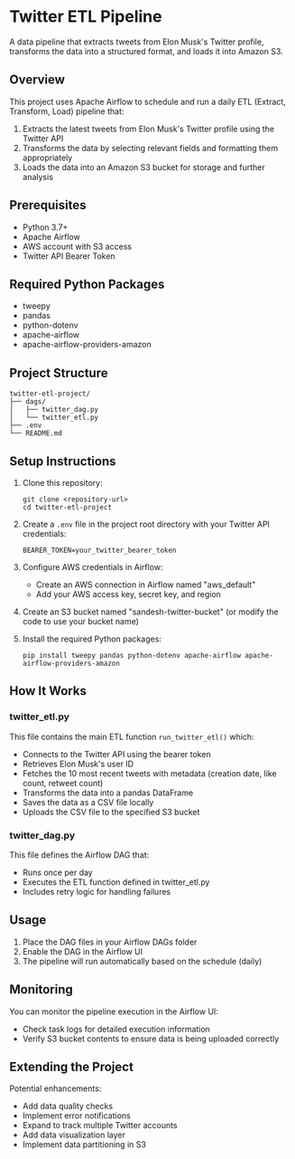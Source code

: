 # Twitter ETL Pipeline

A data pipeline that extracts tweets from Elon Musk's Twitter profile, transforms the data into a structured format, and loads it into Amazon S3.

## Overview

This project uses Apache Airflow to schedule and run a daily ETL (Extract, Transform, Load) pipeline that:

1. Extracts the latest tweets from Elon Musk's Twitter profile using the Twitter API
2. Transforms the data by selecting relevant fields and formatting them appropriately
3. Loads the data into an Amazon S3 bucket for storage and further analysis

## Prerequisites

- Python 3.7+
- Apache Airflow
- AWS account with S3 access
- Twitter API Bearer Token

## Required Python Packages

- tweepy
- pandas
- python-dotenv
- apache-airflow
- apache-airflow-providers-amazon

## Project Structure

```
twitter-etl-project/
├── dags/
│   ├── twitter_dag.py
│   └── twitter_etl.py
├── .env
└── README.md
```

## Setup Instructions

1. Clone this repository:
   ```
   git clone <repository-url>
   cd twitter-etl-project
   ```

2. Create a `.env` file in the project root directory with your Twitter API credentials:
   ```
   BEARER_TOKEN=your_twitter_bearer_token
   ```

3. Configure AWS credentials in Airflow:
   - Create an AWS connection in Airflow named "aws_default"
   - Add your AWS access key, secret key, and region

4. Create an S3 bucket named "sandesh-twitter-bucket" (or modify the code to use your bucket name)

5. Install the required Python packages:
   ```
   pip install tweepy pandas python-dotenv apache-airflow apache-airflow-providers-amazon
   ```

## How It Works

### twitter_etl.py

This file contains the main ETL function `run_twitter_etl()` which:
- Connects to the Twitter API using the bearer token
- Retrieves Elon Musk's user ID
- Fetches the 10 most recent tweets with metadata (creation date, like count, retweet count)
- Transforms the data into a pandas DataFrame
- Saves the data as a CSV file locally
- Uploads the CSV file to the specified S3 bucket

### twitter_dag.py

This file defines the Airflow DAG that:
- Runs once per day
- Executes the ETL function defined in twitter_etl.py
- Includes retry logic for handling failures

## Usage

1. Place the DAG files in your Airflow DAGs folder
2. Enable the DAG in the Airflow UI
3. The pipeline will run automatically based on the schedule (daily)

## Monitoring

You can monitor the pipeline execution in the Airflow UI:
- Check task logs for detailed execution information
- Verify S3 bucket contents to ensure data is being uploaded correctly

## Extending the Project

Potential enhancements:
- Add data quality checks
- Implement error notifications
- Expand to track multiple Twitter accounts
- Add data visualization layer
- Implement data partitioning in S3
